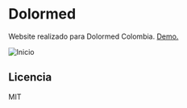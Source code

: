 # Dolormed 

Website realizado para Dolormed Colombia. [Demo.](https://thomasnrggo.github.io/Dolormed/)

![Inicio](./.readme-static/home.png)

## Licencia 

MIT